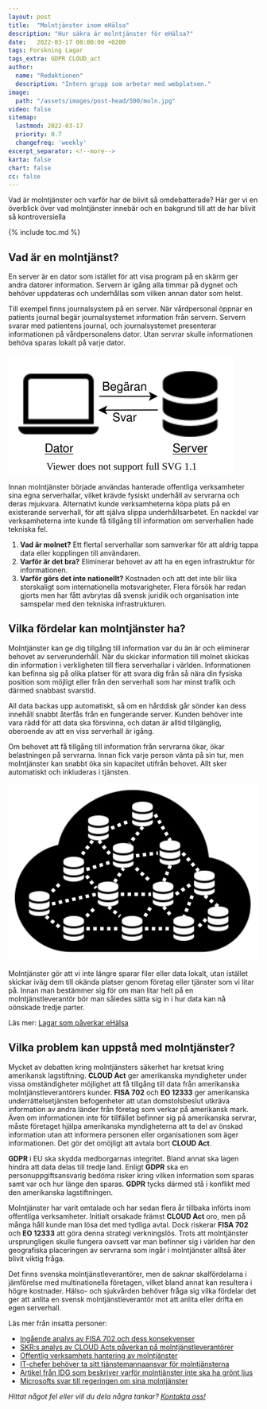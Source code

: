 ```yaml
---
layout: post
title:  "Molntjänster inom eHälsa"
description: "Hur säkra är molntjänster för eHälsa?"
date:   2022-03-17 08:00:00 +0200
tags: Forskning Lagar
tags_extra: GDPR CLOUD_act
author:
  name: "Redaktionen"
  description: "Intern grupp som arbetar med webplatsen."
image:
  path: "/assets/images/post-head/500/moln.jpg"
video: false
sitemap:
  lastmod: 2022-03-17
  priority: 0.7
  changefreq: 'weekly'
excerpt_separator: <!--more-->
karta: false
chart: false
cc: false
---
```


Vad är molntjänster och varför har de blivit så omdebatterade? Här ger vi en överblick över vad molntjänster innebär och en bakgrund till att de har blivit så kontroversiella

<!--more-->

{% include toc.md %}

## Vad är en molntjänst?

En server är en dator som istället för att visa program på en skärm ger andra datorer information. Servern är igång alla timmar på dygnet och behöver uppdateras och underhållas som vilken annan dator som helst.

Till exempel finns journalsystem på en server. När vårdpersonal öppnar en patients journal begär journalsystemet information från servern. Servern svarar med patientens journal, och journalsystemet presenterar informationen på vårdpersonalens dator. Utan servrar skulle informationen behöva sparas lokalt på varje dator.

![](/assets/images/post-assets/server.svg "Server")

Innan molntjänster började användas hanterade offentliga verksamheter sina egna serverhallar, vilket krävde fysiskt underhåll av servrarna och deras mjukvara. Alternativt kunde verksamheterna köpa plats på en existerande serverhall, för att själva slippa underhållsarbetet. En nackdel var verksamheterna inte kunde få tillgång till information om serverhallen hade tekniska fel.

1. **Vad är molnet?** Ett flertal serverhallar som samverkar för att aldrig tappa data eller kopplingen till användaren.
2. **Varför är det bra?** Eliminerar behovet av att ha en egen infrastruktur för informationen.
3. **Varför görs det inte nationellt?** Kostnaden och att det inte blir lika storskaligt som internationella motsvarigheter. Flera försök har redan gjorts men har fått avbrytas då svensk juridik och organisation inte samspelar med den tekniska infrastrukturen.

## Vilka fördelar kan molntjänster ha?
Molntjänster kan ge dig tillgång till information var du än är och eliminerar behovet av serverunderhåll. När du skickar information till molnet skickas din information i verkligheten till flera serverhallar i världen. Informationen kan befinna sig på olika platser för att svara dig  från så nära din fysiska position som möjligt eller från den serverhall som har minst trafik och därmed snabbast svarstid.

All data backas upp automatiskt, så om en hårddisk går sönder kan dess innehåll snabbt återfås från en fungerande server. Kunden behöver inte vara rädd för att data ska försvinna, och datan är alltid tillgänglig, oberoende av att en viss serverhall är igång.

Om behovet att få tillgång till information från servrarna ökar, ökar belastningen på servrarna. Innan fick varje person vänta på sin tur, men molntjänster kan snabbt öka sin kapacitet utifrån behovet. Allt sker automatiskt och inkluderas i tjänsten.

![](/assets/images/post-assets/cloud.svg "Molntjänst")

Molntjänster gör att vi inte längre sparar filer eller data lokalt, utan istället skickar iväg dem till okända platser genom företag eller tjänster som vi litar på. Innan man bestämmer sig för om man litar helt på en molntjänstleverantör bör man således sätta sig in i hur data kan nå oönskade tredje parter.

Läs mer: [Lagar som påverkar eHälsa](/2021/07/29/lagar.html)

## Vilka problem kan uppstå med molntjänster?
Mycket av debatten kring molntjänsters säkerhet har kretsat kring amerikansk lagstiftning. **CLOUD Act** ger amerikanska myndigheter under vissa omständigheter möjlighet att få tillgång till data från amerikanska molntjänstleverantörers kunder. **FISA 702** och **EO 12333** ger amerikanska underrättelsetjänsten befogenheter att utan domstolsbeslut utkräva information av andra länder från företag som verkar på amerikansk mark. Även om informationen inte för tillfället befinner sig på amerikanska servrar, måste företaget hjälpa amerikanska myndigheterna att ta del av önskad information utan att informera personen eller organisationen som äger informationen. Det gör det omöjligt att avtala bort **CLOUD Act**.

**GDPR** i EU ska skydda medborgarnas integritet. Bland annat ska lagen hindra att data delas till tredje land. Enligt **GDPR** ska en personuppgiftsansvarig bedöma risker kring vilken information som sparas samt var och hur länge den sparas. **GDPR** tycks därmed stå i konflikt med den amerikanska lagstiftningen.

Molntjänster har varit omtalade och har sedan flera år tillbaka införts inom offentliga verksamheter. Initialt orsakade främst **CLOUD Act** oro,  men på många håll kunde man lösa det med tydliga avtal. Dock riskerar **FISA 702** och **EO 12333** att göra denna strategi verkningslös. Trots att molntjänster ursprungligen skulle fungera oavsett var man befinner sig i världen har den geografiska placeringen av servrarna som ingår i molntjänster alltså åter blivit viktig fråga.

Det finns svenska molntjänstleverantörer, men de saknar skalfördelarna i jämförelse med multinationella företagen, vilket bland annat kan resultera i högre kostnader. Hälso- och sjukvården behöver fråga sig vilka fördelar det ger att anlita en svensk molntjänstleverantör mot att anlita eller drifta en egen serverhall.

Läs mer från insatta personer:

* [Ingående analys av FISA 702 och dess konsekvenser](https://kryptera.se/molntjanster-och-fisa-702/)
* [SKR:s analys av CLOUD Acts påverkan på molntjänstleverantörer](https://skr.se/download/18.4d3d64e3177db55b1663107c/1615462780595/Molntj%C3%A4nster%20v%C3%A4gledning%20Cloud%20Act%20191025%20LI%20slutlig.pdf)
* [Offentlig verksamhets hantering av molntjänster]( https://marcusosterberg.se/cloud-act.html)
* [IT-chefer behöver ta sitt tjänstemannaansvar för molntjänsterna](https://fiaewald.se/blogg/digitalt-tjanstemannaansvar/)
* [Artikel från IDG som beskriver varför molntjänster inte ska ha grönt ljus]( https://computersweden.idg.se/2.2683/1.746169/debatt-amerikanska-molntjanster)
* [Microsofts svar till regeringen om sina molntjänster]( https://www.regeringen.se/48f9c0/contentassets/a415dda1610244df9e94d58148c012fe/159microsoftbilaga3.pdf)

_Hittat något fel eller vill du dela några tankar? [Kontakta oss!](/index.html#form-message)_